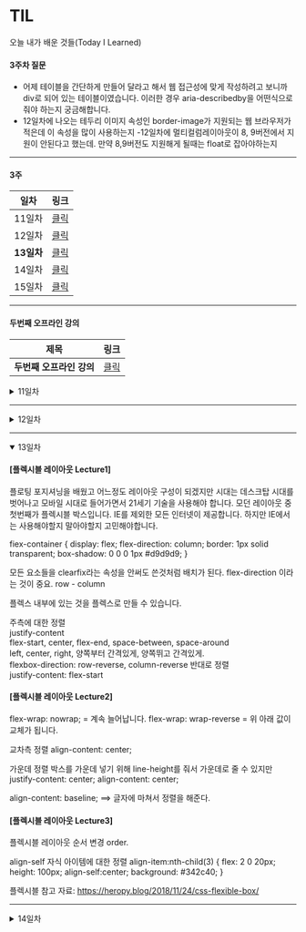# TIL
오늘 내가 배운 것들(Today I Learned)   

#### 3주차 질문
- 어제 테이블을 간단하게 만들어 달라고 해서 웹 접근성에 맞게 작성하려고 보니까 div로 되어 있는 테이블이였습니다. 이러한 경우 aria-describedby을 어떤식으로 줘야 하는지 궁금해합니다.
- 12일차에 나오는 테두리 이미지 속성인 border-image가 지원되는 웹 브라우저가 적은데 이 속성을 많이 사용하는지 
-12일차에 멀티컬럼레이아웃이 8, 9버전에서 지원이 안된다고 했는데. 만약 8,9버전도 지원해게 될때는 float로 잡아야하는지

--------------------------------------------------

#### 3주 

| 일차                    | 링크                      |
| --------------------- | ----------------------- |
| 11일차                  | <a href="#11day">클릭</a> |
| 12일차                  | <a href="#12day">클릭</a> |
| <strong>13일차</strong> | <a href="#13day">클릭</a> |
| 14일차                  | <a href="#14day">클릭</a> |
| 15일차                  | <a href="#15day">클릭</a> |

---------------------------------------------------

#### 두번째 오프라인 강의
| 제목                           | 링크                      |
| ---------------------------- | ----------------------- |
| <strong>두번째 오프라인 강의</strong> | <a href="#2week">클릭</a> |

<details id="11day">
  <summary>11일차</summary>

  #### [2D 트랜스폼]   
  뷰포트의 너비값과 높이값 (vh, vx)
  ```
  height {
    height: 100vh; -> 사용자가 보는 화면 vh
  }
  ```

  2D 트랜스폼 
  ```
  // 회전 
  rotateX()
  rotateY()
  rotate(x, y)

  // 크기 
  scaleX()
  scaleY()
  scale(x, y)
  
  // 이동
  translateX()
  translateY()
  translate(x, y)

  // 비틈
  skewX()
  skewY()
  ```

  예제
  ```
  .handline {
    position: absolute;
    top: 100px;
    left: 50%;
    margin-left: -156px;
    transform: rotate(0deg); /* degree각도, 라디안: radian */
    transform: rotate(0.5turn); /* 반바퀴 회전 */
  }

  .sonic-adventure {
    position: relative;
    background: #ffff00;
    height: inherit;     -- 부모 요소로 부터 높이 상속 
  }

  .headline {
    position: absolute;
    top: 100px;
    left: 50%;
    margin-left: -156px;
  }

  .sonic {
    position: absolute;
    bottom: 120px;
    left: 50%;
    margin-left: -136.5px;
    transform-origin: 0% 0%; -- 중심충 교체
    transform: scale(1.2) translateX(-40px) translateY(-140px) rotate(10deg)

  }

  .desc {
    position: absolute;
    top: 480px;
    transform: rotate(-80deg) translate(180px, 90px);
    width: 280px;
    text-align: right;
    color: #005baa;
  }
  ```


  #### [트랜지션]  
  
  CSS 트랜지션(Transition): IE 10+
  ```
  transition-property       트랜지션 속성
  transtion-duration        트랜지션 시간
  transtion-timing-function 트랜지션 타이밍 함수
  transtion-delay           트랜지션 지연시간
  transition                트랜지션 속기형
  ```

  ```
  .headline {
    position: absolute;
    top: 40px;
    left: 50%;
    margin-left: -156px;
    transition-property: top, transform;
    transition-duration: 0.45s, 0.8s;
    /* transition-timing-function: lineor */
     transition-timing-function: cubic-bezier(0.895, 0.030, 0.685, 0.220); /* easeInQuart */
    transition-delay: 0.4s, 0.4s;
  }

  .sonic-adventure:hover .headline {
    /* 종료상태 (final state) */
    top: 100px;
    transform: rotate(10deg);
  }
  ```

  easeInOutCubic을 사용하기 위해서는 Compass Ceaser 플러그인을 사용해야합니다.
  https://matthewlein.com/tools/ceaser
  해당 transtion 속도를 보여주는 사이트
  easings.net

  외우기에는 힘들기 때문에 가져다가 사용해야 됩니다.
  
  ```
  사용할 수 있는 타임함수들은 line, ease, ease-in, ease-out, ease-in-out가 있습니다.
  이것 이외의 속성은 큐빅베이저라는 속성을 써야합니다. 시저라는 홈페이지에서 사용.
  ```

  ```
  transition 사용법
  transition: top 0.4 ease, transform 0.6s ease-in-out 0.4s;
  
  모든 것의 애니메이션을 줄때
  transition: all 0.4s ease-out 0.32s;
  ```
  이야 이쁘다;
  https://codepen.io/yamoo9/full/qoOGdg

  #### [애니메이션]    

  애니메이션(Animation)
  ```
  animation-name            애니메이션 이름
  animation-duration        애니메이션 시간
  animation-timing-function 애니메이션 타이밍 함수
  animation-delay           애니메이션 지연시간
  animation-direction       애니메이션 종료 후, 진행 (순/역) 방향
  animation-iteration-count 애니메이션 반복 횟수 (infinite: 무한반복)
  animation-play-state      애니메이션 재생 / 일시정지 설정
  animation-fill-mode       애니메이션 시작 전/종료 후 키프레임 설정 (forwards: 유지)
  animation                 애니메이션 속기형

  .sonic {
    position: absolute;
    bottom: 10px;
    left: 10px;
    width: 100px;
    height: auto;
    animation-name: sonic-running;
    animation-duration: 1s;
    animation-timing-function: linear;
    animation-iteration-count: 2; -- 무한 반복 infinite
    animation-direction: alternate;
    animation-fill-mode: forwords -- backwards
    animation-delay: 400ms;
  }

  .sonic {
    position: absolute;
    bottom: 10px;
    left: 10px;
    width: 100px;
    height: auto;
    animation: 
      0.5s
      ease-in
      forwards
      0.2s;
  }


  .sonic-adventure:active .sonic {
    animation-play-state: paused;
  }

  .sonic.is-run  { animation-name: sonic-running }
  .sonic.is-jump { animation-name: sonic-jump }


  /* 애니메이션 정의 */
  @keyframes sonic-running {
    to {
      transform: translateX(740px);
    }
  }

  @keyframes sonic-jump {
    50% {
      transform: translateY(-140px);
    }
    100% {
      transform: translateY(0);
    }
  }
  ```
  애니메이션 사용법
  https://developer.mozilla.org/ko/docs/Web/CSS/animation


  #### [3D 트랜스폼]   

  ```
  CSS 3D 트랜스폼(Transforms)
  
  <트랜스폼을 적용할 요소에 적용 하는 속성>
 
  transform-origin
  backface-visibility
 
  회전 시키는 부분
  rotateX()
  rotateY()
  rotateZ()
  rotate3d()
  
  위치이동
  translateX()
  translateY()
  translateZ()
  translate3d()
 
  확대
  scaleX()
  scaleY()
  scaleZ()
  scale3d()
 
  비틀기
  skewX()
  skewY()
  skew()

  perspective 원근
  
  <자식 요소를 3D 처리할 부모 요소에 설정>
 
  perspective
  perspective-origin
  transform-style: preserve-3d (요소의 자식이 3D 공간에 배치)
 
  ```
  3D 트랜스폼 같은 경우 어려워서 여러번 공부를 해야할 것같다.
  https://webclub.tistory.com/622

</details>

---------------------------------------------------

<details id="12day">
  <summary>12일차</summary>

  #### [그레디언트] 

  ```
  overflow-x: hidden;
  min-height: 100vh;
  /*
    yellow:            #f7e763
    dark-yellow:       #5d5a40
    orange:            #fe8201
    orange-red:        #ff3400
    dark-orange:       #64471d
    blue-violet:       #6c52da
    dark-blue-violet:  #3a2c76
    cyan:              #45d5bf
    dark-cyan:         #1f685d
    black:             #2e2f32
   */
  background: #ff3400;
  
  /* 선형 그레디언트 ----------------------------- */
  
  background: linear-gradient(180deg, #ff3400, #f7e763);
  https://aboooks.tistory.com/362 - gradient에 대한 설명
  to left, to right, to top, to bottom

  만약 가운데 색깔을 추가하고 싶다면 왼쪽 가운데 오른쪽 순으로 적어주면 됨.
  background: linear-gradient(45deg, #ff3400, #45d5bf, #f7e763);

  퍼센트를 주게 되면 퍼센트만큼 색을 받을 수 있음.
  background: linear-gradient(
    45deg, 
    #6c52da 25%,
    #ff3400 25%, 
    #ff3400 50%, 
    #45d5bf 50%,
    #45d5bf 75%,
    #f7e763 75%,
    #f7e763
  );

  -> 하지만 세밀한 각도를 위해서 deg로 잡아주는게 중요하다고 생각합니다.

  /* 원형 그레디언트 ----------------------------- */
  기존적인 문법은 동일.
  background: radial-gradient(#6c52da 50%, #2e2f32 50%);

  세로가 너무 길어서 타원형태로 나올때 circle이라는 것을 적어주면 됨
  background: radial-gradient(circle,#6c52da 50%, #2e2f32 50%);

  이것도 동일하게 색깔을 지정할 수 있습니다.
  background: radial-gradient(circle, #f7e763 25%,#6c52da 25%, #6c52da 50%,#2e2f32 50%);

  background: radial-gradient(
    circle closest-side, // farthest-corner 기본값 (가장멀리있는 코너까지 확장)
    #f7e763,
    #6c52da,
    #2e2f32);

  /* 배경 패턴 --------------------------------- */
  /* url("//goo.gl/B6SfbX") */
  background: url("//goo.gl/B6SfbX")
  background-size: 90px;

  /* 오버레이 그레디언트 -------------------------- */
  /* 멀티 배경 테크닉 활용 */
   background: 
    linear-gradient(45deg, hsla(12, 100%, 50%, 0.2), hala(54, 90%, 68% 0.2)),
    url("//goo.gl/B6SfbX")
    background-size: contain, 120px;

  contain : 배경을 사용하는 요소를 벗어나지 않는 최대 크기로 이미지를 확대 또는 축소합니다. 가로 세로 비율을 유지합니다.

  /* 멀티 그레디언트 ----------------------------- */
  background:
    radial-gradient(circle at 50% 0, rgba(255,0,0,0.45), rgba(255,0,0,0) 65.70%)
    radial-gradient(circle at 6.7% 75%, rgba(0,255,0,0.45), rgba(255,0,0,0) 65.70%)
    radial-gradient(circle at 93.3% 75%, rgba(0,0,255,0.45), rgba(255,0,0,0) 65.70%)
    url("//goo.gl/B6SfbX")
  /* 반복 그레디언트 ----------------------------- */
  background: repeating-linear-gradient(
    -45deg,
    #f7e763,
    #f7e763 10px,
    #5d5a40 10px,
    #5d5a40 20px
  );
  background: repeating-radial-gradient(
    circle at 50% 50%,
    #f7e763,
    #f7e763 10px,
    #5d5a40 10px,
    #5d5a40 20px
  );

  박스 그림자 설정
  box-shadow: 0 0 0 1px #3f3f3f;

  둥근 테두리 설정
  border-radius: 170px 0 0 170px;
  border-radius: 6px;

  **
  광택 효과 설정
  background:
    linear-gradient(
      148deg,
      rgba(255, 255, 255, 0) 20%,
      rgba(255, 255, 255, 0.15) 47%,
      rgba(255, 255, 255, 0.3) 47%,
      rgba(255, 255, 255, 0.3) 47.1%,
      transparent 47.1%
    )
  ```  

  #### [보더 이미지]  
  테두리를 이미지로 넣어줄 수 있는데 아직 많이 지원을 하지 않습니다.

    ```
    [문법]

    border-image: source [slice / width / outset] repeat]

    border-image-source
    border-image-slice

    - slice
      슬라이스는 이미지와 상, 하, 좌, 우 가장자리 오프셋을 설정합니다.
      보더 이미지를 9개 영역으로 나눌 수 있습니다.

    - width
      요소의 상/우/하/좌 테두리 이미지 너비(width)를 설정합니다. 
      실제 테두리의 영향을 받지 않고 이미지는 맨위에 배치됩니다. 
      단위 없는 값을 사용할 경우, 요소의 테두리 너비에 곱하여 오프셋합니다.

    - outset (테두리와 콘텐츠 사이 안쪽 여백 크기 조정)
      테두리 이미지를 주어진 값 만큼 패딩(안쪽) 영역을 설정합니다.
      단위 없는 값을 사용할 경우, 요소의 테두리 너비에 곱하여 오프셋합니다.

    [reqeat설정]
    - stretch (기본값) 잡아다 땡겨줍니다.
    - repeat  반복이 됩니다. (끈어진 느낌이 납니다.)
    - round   반복된 부분을 잡아 댕겨서 자연스럽게 해줍니다.
    - space

    border-image: linear-gradient(-45deg, #00b9e9, #f98b14, #503370) 20;
    ```

  #### 멀티 컬럼 레이아웃
  
  ```
  **참고
  .magazine-section:after {
    content: '';
    display: block;
    clear: both;
  }


  float로 하게 되면 디바이스의 width가 바낄때마다 길이를 조절해줘야 합니다.
  이러한 문제점을 위해 기능이 있는데요. 8버전, 9버전에서는 사용할 수 없습니다.

  실습
  .magazine-section {
    margin: 6rem 0;
    /* column-count: 4; */ 모바일 경우 찌그러지기 땜에 width를 사용.
    /* column-width: 480px; */
    columns: 320px auto -- 속경 4 auto
    동시에 설정 가능 : 320px 4

    column-gap: 2em;
    column-rule: 1px solid #dcdcdc;
  }

  컬럼의 제목같은 경우 너무 따로 노는 느낌이 드니까 column-spen: all 을 이용해 병합된 것 같은 효과를 줄 수 있음.

  컬럼 개수 또는 폭 설정
  column-count
  column-width
  columns (속기형 작성법)

  영상 강의에서는 column-count와 column-width 값을 동시 설정하지 말라고 안내했지만,
  동시 설정 가능합니다. (참고: https://goo.gl/yo1P1s)

  [예시]
  columns: 12em;       // column-width: 12em; column-count: auto
  columns: auto 12em;  // column-width: 12em; column-count: auto
  columns: 2;          // column-width: auto; column-count: 2
  columns: 2 auto;     // column-width: auto; column-count: 2
  columns: auto;       // column-width: auto; column-count: auto
  columns: auto auto;  // column-width: auto; column-count: auto
  columns: 12 320px;   // column-width: 320px; column-count: 12
     
  // 컬럼 간격 또는 구분 선 설정
  column-gap
  column-rule
  column-rule-color
  column-rule-style
  column-rule-width

  // 컬럼 병합
  column-span

  // 컬럼 채우기
  column-fill
  ```
</details>

---------------------------------------------------

<details open id="13day">
  <summary>13일차</summary>

  #### [플렉시블 레이아웃 Lecture1]   
  플로팅 포지셔닝을 배웠고 어느정도 레이아웃 구성이 되겠지만 시대는 데스크탑 시대를 벗어나고 모바일 시대로 들어가면서 21세기 기술을 사용해야 합니다.
  모던 레이아웃 중 첫번째가 플렉시블 박스입니다.
  IE를 제외한 모든 인터넷이 제공합니다. 하지만 IE에서는 사용해야할지 말아야할지 고민해야합니다.
  
  fiex-container {
    display: flex;
    flex-direction: column;
    border: 1px solid transparent;
    box-shadow: 0 0 0 1px #d9d9d9;
  }

  모든 요소들을 clearfix라는 속성을 안써도 쓴것처럼 배치가 된다.
  flex-direction 이라는 것이 중요. row - column

  플렉스 내부에 있는 것을 플렉스로 만들 수 있습니다.

  주측에 대한 정렬  
  justify-content  
  flex-start, center, flex-end, space-between, space-around  
  left, center, right, 양쪽부터 간격있게, 양쪽뛰고 간격있게.  
  flexbox-direction: row-reverse, column-reverse 반대로 정렬  
  justify-content: flex-start  

  #### [플렉시블 레이아웃 Lecture2]  
  flex-wrap: nowrap; = 계속 늘어납니다.
  flex-wrap: wrap-reverse = 위 아래 값이 교체가 됩니다.

  교차측 정렬
  align-content: center;

  가운데 정렬
  박스를 가운데 넣기 위해 line-height를 줘서 가운데로 줄 수 있지만
  justify-content: center;
  align-content: center;

  align-content: baseline; ==> 글자에 마쳐서 정렬을 해준다.


  #### [플렉시블 레이아웃 Lecture3]  
  플렉시블 레이아웃 순서 변경 order.

  align-self 자식 아이템에 대한 정렬
  align-item:nth-child(3) {
    flex: 2 0 20px;
    height: 100px;
    align-self:center;
    background: #342c40;
  }

플렉시블 참고 자료: https://heropy.blog/2018/11/24/css-flexible-box/  
</details>

---------------------------------------------------

<details id="14day">
  <summary>14일차</summary>

  #### [그리드 레이아웃 Lecture1] 

  예전 그리드 레이아웃 방식 

  - 레이아웃 도구가 없던 시절

    예전에는 레이아웃을 위한 디자인 방법 없이 텍스트(타이포그래피) 정렬만 가능했습니다. 디자인 할 요소가 한 없이 부족했습니다.

  - 1997년 테이블 기반 레이아웃 

    테이블을 사용해서 그리드처럼 사용해왔습니다. 20년대는 목적에 맞게 사용하기 위해 더이상 테이블 레이아웃을 사용하지 않습니다. 

    테이블 기반 레이아웃은 투명한 이미지를 배경으로 만들고 그리드 레이아웃처럼 만들었는데 이러한 경우 접근성이 부재되고 의미가 상실됩니다.

    HTML 요소에 display 속성 값으로 grid를 설정하면 그리드 컨테이너가 되며, 로우와 컬럼을 가지게 된다. 
  
  - 프레임 기반 레이아웃
    
    접근성이 최악인 방식 여러장의 HTML페이지를 프레임을 사용하여 한 페이지에 결합하여 레이아웃은 만듬.

  - 플로트, 포지션 기반 레이아웃.

    웹 접근성에 대한 애기가 많아지면서 float, clear, position, Box Model 등을 사용하여 레이아웃을 만들었습니다.

    하지만 어느정도 구현이 가능하지만 비 논리적인 기법이 난무했습니다.

  - 플렉시블 박스 레이아웃 (현제)

    컨텐츠를 균듕하게 분배하고 사용 가능한 공간을 활용합니다.

    x 또는 Y축, 한쪽 방향으로만 설정 가능한 자유도가 낮은 레이아웃 기법

  - css 그리드 레이아웃

    HTML 마크업 순서와 무관하게 어디든 위치 시킬 수 있습니다. x축 y축과 다르게 내부 어디든지 위치 시킬 수 있습니다. 가장 사용하기 편리한 기법이다.

    x 그리고 Y축, 양쪽 방향 모두 설정 가능한 자유도가 높은 레이아웃 기법

  [그리드 레이아웃]
   
  그리드 레이아웃은 인터넷 익스플로어와서 지원하지 않고 edge에서는 16버전 이상이여야 지원을 합니다.

  인터넷 익스플로어 10~11 엣지 14~15 버전에는 MS라는 접두어를 붙어야 사용이 가능합니다.
  ( 브라우저 제조사의 접두사 )

  Autoprefixer는 자동으로 접두사를 붙여줍니다.

  #### [그리드 레이아웃 Lecture2] 

  [그리드 요소]
  - Grid
  HTML요소에 display속성 값으로 grid를 설정하면 그리드 컨테이너가 되며, 로우와 컬럼을 가진다. (포함된 자식 요소는 그리드 아이템이 된다.)

  - Grid Line
  그리드를 그리는 가로/세로 선을 말한다

  - Grid Track 
  수직/수평 2개의 그리드 사이에 연속된 공간을 그리드 트랙이라고 합니다.

  - Grid Cell
  4개의 그리드 라인이 모여 그려지는 공간이 그리드 셀이다.

  - Grid Area
  4개의 그리드 라인이 모여 그려지는 공간으로 셀이 묶은 영역이다.

  - Grid Gutters
  로우, 컬럼 사이 간격을 그리드 커터라고 하며, 방향에 따라 로우 거터, 컬럼 커터로 나눌 수 있다.

  - Grid Container 부모요소.
  내부에 있는 자식이 Grid Item이 되서 어디든 아이템을 배치할 수 있습니다.

  #### [그리드 레이아웃 Lecture3] 
  그리드 컨테이너 요소 설정  
  display  
    -> grid  
    -> inline-grid  
    -> ~~subgrid~~ Level2 에서 지원 예정.

  그리드 레이아웃을 짤때에는 파이어폭스에서 하는 것이 편리합니다.
  개발자 도구에서는 크롬보다 파이어폭스에서 그리드 레이아웃에 대한 기능을 더 많이 지원합니다.   

  그리드 컨테이너는 그리드 포멧팅 컨텍스트를 구축합니다. 내부에 포함된 자식 요소는 그리드 아이템이 됩니다. overflow 속성은 그리드에 적용이 가능하지만 float, clear 등 속성은 그리드 아이템에 무시됩니다.

  .grid {
    display: grid;

    /* 2행 */
    grid-template-rows: 100px 100px;

    /* 3열 */
    grid-template-columns: 150px 200px 150px;
  }

  100px의 두 행과 150px 200px 150px 의 3열이 만들어집니다.

  ```<track-size>``` 이 부분 같은 경우 그리드에서 사용 가능한 공간의 길이 입니다. (px, rex, em, %, fr, auto 등)    
  ```<line-name>``` 사용자가 설정한 임의의 선 이름

  #### [그리드 레이아웃 Lecture4] 
  [GETTER]  
  커터 속성 -> 셀의 간격
  
  /* 로우 갭(row gap) 설정 */
  grid-row-gap:10px;

  /* 컬럼 갭(column gap) 설정 */
  grid-column-gap: 10px;

  /* 속기형 갭(shortcode gap) 설정 */
  grid-gap: 10px;

  fr 경우 비율입니다. 1 1.3 1
  <유연한 길이값>

  하지만 많은 그리드의 개수들을 일일이 적게되면 계속 늘어납니다. 이러한 반복을 줄이기 위해서 그리드에서는 repeat라는 것을 지원합니다.
  repeat(3, 1fr 2fr)

  지금까지 했던 것은 명시적이였습니다.
  ```
  ```
  * CSS 그리드 레이아웃 */

  .grid {
    width: 74rem;
    
    /* 그리드 표시 (display) 설정 */
    display: grid;
    
    /* 행 템플릿 (rows template) 설정 */
    grid-template-rows: 10rem, 10rem, 10rem;
    
    /* 열 템플릿 (columns template) 설정 */
    grid-template-columns: 10rem 10rem 10rem;
    
    /* 행 그리드 거터 (row gutter, gap) 설정 */
    grid-row-gap: 1rem;
    
    /* 열 그리드 거터 (column gutter, gap) 설정 */
    grid-column-gap: 2rem;
    
    /* 그리드 거터(gutter, gap) 설정 */
    grid-gap: 1rem 3rem;
    
    /* fr(fraction, 비율) 단위 사용 */
    grid-template-rows: 1fr 1fr;
    grid-template-columns: 1fr 1.6fr 1fr;
    
    /* repeat() 함수 사용 */
    grid-template-rows:repeat(2, 1fr);
    grid-template-columns: repeat(3, 1fr);
    
    /* minmax() 함수 사용 */
  }
  ```

  #### [그리드 레이아웃 Lecture5] 
  그리드에서는 최솟값과 최대값을 설정할 수 있습니다.
  최대값과 최소값 minmax(30px, auto)

  암시적인 행렬 그리드
  grid-auto-rows
  grid-auto-columns

  미리 암시적인 행렬 그리드 값을 설정해주면 일일이 넣어줄 필요없이 자동으로 크기가 설정된다.

  /* 암시적 행, 열 그리드 트렉 사이즈 설정 */
  grid-auto-rows: minmax(10rem, auto);
  grid-auto-colums: minmax(10rem, auto)

  https://uid.gitbook.io/css-grid/
</details>

---------------------------------------------------

<details open id="15day">
  <summary>15일차</summary>

  #### [그리드 레이아웃 Lecture5] 
  그리그를 그린 후에 그리드 안에 아이탬의 위치를 설정하는 방법

  - grid line
  그리드 라인을 기준으로 하여 그리드 아이템 위치를 설정할 수 있다.

  item:nth-child(1) {
    /* 그리드 아이템을 열[3,4], 행[2,3] 위치에 배치 */
    grid-column-start: 3;
    grid-column-end: 4;
    grid-row-start: 2;
    grid-row-end: 3;
  }

  grid-column: 2 / 3;
  grid-row: 3 / 4;

  Grid Span
  그리드 라인 속성에 span을 사용하여 기준 점에 상대적으로 위치 설정이 가능합니다.

  grid-row: 3 / span 2
  grid-row: span 3 / 4

  grid-area: 2 / 2 / -1 / -2
  행시작 / 행끝 / 열시작 / 열끝

  #### [그리드 레이아웃 Lecture6] 
  순서를 재설정해도 접근성에 문제가 가지 않을 때 사용합니다. 
  
  .item.itme-1 { order: 5; }
  .item.itme-1 { order: 3; }
  .item.itme-1 { order: 6; color: #a1cc2c }
  .item.itme-1 { order: 1; }
  .item.itme-1 { order: 4; }
  .item.itme-1 { order: 2; }

  grid-template-area:
    "header header header"
    "sidebar content1 content2"
    "sidebar content3 content3"
    "footer footer footer"

  #### [그리드 레이아웃 Lecture7] 

  #### [그리드 레이아웃 Lecture8] 

</details>

---------------------------------------------------


<details open id="2week">
  <summary>두번째 오프라인 강의</summary>
  저번 시간에 어떤 것을 하였는지 말씀해주셨다.

  이번 시간에 나갈 것은 헤딩이라고 하시고 순서를 말씀해 주셨는데. 나는 이게 전체 마크업에서 순서인줄 알고 잘못 이해하고 왜 저렇게 할까 라는 생각을 했는데 헤딩 마크업에 대한 순서였다.

  올래는 모바일부터하고 테스크탑으로 가는 게 베스트라고 하셨는데 데스크탑이 요소가 많아서 데스크탑부터 설명을 하고 모바일로 넘어갔다.


  스타벅스 페이지를 보게 되면 맨밑에 로고를 보게되면 이미지와 내용 링크 버튼이 있다. 그런데 스타벅스를 가까이에서 경험해보세요 x 내용입니다. 라는 것은 제목이 아니라 내용의 크기를 다르게 한것이고 이 섹션의 제목은 숨김 처리를 해야합니다.  

  header 부분을 마크업할 때 마크업 순서를 정해야합니다.

  어떤 것이 시작 부분인지 어떤 것이 마지막 부분인지 결정해야 합니다.
 
 웹 카페에 맨 위에 부분을 보게되면  맴버 처리 부분이 있는데

 ```
 로그인 | 회원가입 | 커뮤니티
 ```

 대부분 사람들이 마크업을 위에서 아래로 왼쪽에서 오른쪽으로 처리합니다.
 
 하지만 section요소인 heading을 로고에 지정하기 때문에 처음으로 해줄겁니다.

 마크업 순서
 1. 로고
 2. 링크모음 (마크업 하기 전에 사전 데이터를 도출)
 3. 폼태그 

  폼태그의 검색 버튼은 input type=search로 주게되면 알아서 구버전에서는 type을 text로 바까준다. 

responsive logos 라는 홈페이지에 들어가서 홈페이지에 이미지를 창크기를 줄이고 해서 확인 해보라고 하셨다.

개발자들은 자바스크립트로 홈페이지 사이트가 변할 때마다 이미지를 새로 가져와서 바까주기 때문에. 이미지가 별로 없는 사이트인 경우는 티가 안나지만 이미지가 많은 사이트이면 성능 저하를 가져올 수 있다.

그래서 responsive logos 사이트는 디바이스의 크기에 맞게 미디어 쿼리를 적용시켜 단위별로 웹브라우저 밖으로 나가게 해놨다.

이러한 것을 IR 기법이라고 하는데. Image Replacement 기법이라고 한다.
https://nuli.navercorp.com/sharing/blog/post/1132804

그리고 디자이너와 개발자가 싸우는 이유에 대해서 말씀해주셨다.
이것은 서로의 직무(생태계)에 대해서 전문적으로 잘 알지 못해서 생기는 문제다.

그 다음에는 맴버처리하는 부분이 a태그 앵커태그로 되어 있는데. 이 경우에는 스크린 리더가 a태그가 몇개다 라는 것처럼 말해주지 않기 때문에 
  ```
  로그인 | 회원가입 | 커뮤니티
  ```
이 링크들은 ul태그를 이용해서 몇개인지 읽게 만들어야 합니다.

그리고 가끔 ul과 li 사이에 div를 넣는 사람이 있는데 이것은 돌아가긴 하지만 올바르지 않는 시멘틱 마크업입니다.


</details>

<details open id="2week">
  <summary>두번째 오프라인 후기</summary>
  마지막에 시간이 짧아져서 데스크탑에서 모바일로 바끼는 부분에서 설명과 코딩을 같이 강의를 하셨다. 
  
  설명을 포기하거나 코딩을 포기해서 하나에 집중해가주고 필기를 했어야했는데 둘다 가져갈려다보니 많이 놓친 부분이 많아서 저 부분에 대해서는 계속 코딩을 반복을 진행할 것이다. 
  
  오늘은 배운 것의 내용을 정리하고 내일 밀린 강의를 듣고 질문에 답하셨던 것들을 깃허브에 옮길 예정이다.

  그리고 강혜진님이 열심히 하시길래. 취업 준비생인줄 알고 회사에서 목요일날에 우리회사 주주님분들끼리 맥주를 마실때 우리 회사 프론트와 퍼블리셔를 뽑는 지 물어보았다.

  그래서 우리 회사는 프론트는 자바개발자들이 코더는 필요없고 퍼블리셔가 필요하다고 해서 

  강혜진님에게 취업 안했고 딱히 갈때가 없으시면 우리 회사 면접 한번 어떠냐고 말씀드리려고 했다. 

  그래서 쉬는 시간에 가서 명함 드리고 말씀드리니까. 이미 회사가 있다고 하신다. 디자이너 분이셨는데 취업하고 나만 열심히 공부하는 게 아니라는 것이 신기하기도 했다. 

  명함교환하고 인사를 드렸다. 명함에 연구 개발 센터라고 써졌있게 부럽기도 하고 디자인도 많이 이쁜 명함이였다.

  그리고 백엔드 개발자들한테 왜 자바스크립트를 공부하냐고 물어봤었는데.  최신 프론트 프레임워크는 제이쿼리를 지원 안한다고 들었다. 야무님이 지원을 하긴 하는데 부분적으로 지원한다고 하셨다. 

  우리 동생들 취업 준비를 위해 상담하고 스터디를 진행하고나서 너무 졸려서 자고 있어나니 9시 였다.

  밀린 동영상은 내일 봐야 할 것 같다. 항상 더 열심히 살아야겠다.

  학원이 끝나면 월세 42만원짜리 고시텔을 빼고 집에서 왔다갔다 하려고 한다.

  물론 청년전세대출 월세방을 구하기 전까지는 그렇게 다닐려고 한다.
</details>